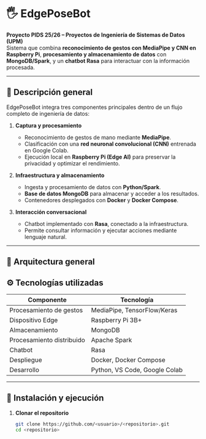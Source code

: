 # 🖐️ EdgePoseBot

**Proyecto PIDS 25/26 – Proyectos de Ingeniería de Sistemas de Datos (UPM)**  
Sistema que combina **reconocimiento de gestos con MediaPipe y CNN en Raspberry Pi**, **procesamiento y almacenamiento de datos** con **MongoDB/Spark**, y un **chatbot Rasa** para interactuar con la información procesada.

---

## 📘 Descripción general

EdgePoseBot integra tres componentes principales dentro de un flujo completo de ingeniería de datos:

1. **Captura y procesamiento**  
   - Reconocimiento de gestos de mano mediante **MediaPipe**.  
   - Clasificación con una **red neuronal convolucional (CNN)** entrenada en Google Colab.  
   - Ejecución local en **Raspberry Pi (Edge AI)** para preservar la privacidad y optimizar el rendimiento.

2. **Infraestructura y almacenamiento**  
   - Ingesta y procesamiento de datos con **Python/Spark**.  
   - **Base de datos MongoDB** para almacenar y acceder a los resultados.  
   - Contenedores desplegados con **Docker** y **Docker Compose**.

3. **Interacción conversacional**  
   - Chatbot implementado con **Rasa**, conectado a la infraestructura.  
   - Permite consultar información y ejecutar acciones mediante lenguaje natural.

---

## 🧩 Arquitectura general

## ⚙️ Tecnologías utilizadas

| Componente | Tecnología |
|-------------|-------------|
| Procesamiento de gestos | MediaPipe, TensorFlow/Keras |
| Dispositivo Edge | Raspberry Pi 3B+ |
| Almacenamiento | MongoDB |
| Procesamiento distribuido | Apache Spark |
| Chatbot | Rasa |
| Despliegue | Docker, Docker Compose |
| Desarrollo | Python, VS Code, Google Colab |

---

## 🚀 Instalación y ejecución

1. **Clonar el repositorio**
   ```bash
   git clone https://github.com/<usuario>/<repositorio>.git
   cd <repositorio>
